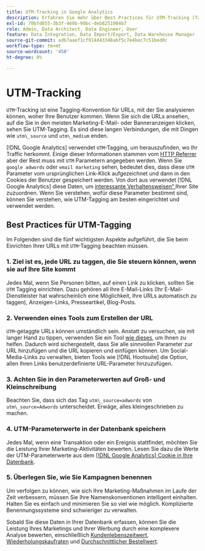 ```yaml
---
title: UTM-Tracking in Google Analytics
description: Erfahren Sie mehr über Best Practices für UTM-Tracking (Tagging) in Google Analytics.
exl-id: 70bfd855-3b3f-469b-99bc-deb8251904b7
role: Admin, Data Architect, Data Engineer, User
feature: Data Integration, Data Import/Export, Data Warehouse Manager
source-git-commit: adb7aaef1cf914d43348abf5c7e4bec7c51bed0c
workflow-type: tm+mt
source-wordcount: '450'
ht-degree: 0%

---
```


# UTM-Tracking

`UTM`-Tracking ist eine Tagging-Konvention für URLs, mit der Sie analysieren können, woher Ihre Benutzer kommen. Wenn Sie sich die URLs ansehen, auf die Sie in den meisten Marketing-E-Mail- oder Banneranzeigen klicken, sehen Sie UTM-Tagging. Es sind diese langen Verbindungen, die mit Dingen wie `utm\_source` und `utm\_medium` enden.

[!DNL Google Analytics] verwendet `UTM`-Tagging, um herauszufinden, wo Ihr Traffic herkommt. Einige dieser Informationen stammen vom [HTTP Referrer](https://en.wikipedia.org/wiki/HTTP_referer) aber der Rest muss mit `UTM` Parametern angegeben werden. Wenn Sie `google adwords` oder `email marketing` sehen, bedeutet dies, dass diese `UTM` Parameter vom ursprünglichen Link-Klick aufgezeichnet und dann in den Cookies der Benutzer gespeichert werden. Von dort aus verwendet [!DNL Google Analytics] diese Daten, um [interessante Verhaltensweisen“ ](../data-analyst/analysis/google-track-user-acq.md) Ihrer Site zuzuordnen. Wenn Sie verstehen, wofür diese Parameter bestimmt sind, können Sie verstehen, wie UTM-Tagging am besten eingerichtet und verwendet werden.

## Best Practices für UTM-Tagging

Im Folgenden sind die fünf wichtigsten Aspekte aufgeführt, die Sie beim Einrichten Ihrer URLs mit `UTM`-Tagging beachten müssen.

### 1. Ziel ist es, jede URL zu taggen, die Sie steuern können, wenn sie auf Ihre Site kommt

Jedes Mal, wenn Sie Personen bitten, auf einen Link zu klicken, sollten Sie `UTM` Tagging einrichten. Dazu gehören all Ihre E-Mail-Links (Ihr E-Mail-Dienstleister hat wahrscheinlich eine Möglichkeit, Ihre URLs automatisch zu taggen), Anzeigen-Links, Presseartikel, Blog-Posts.

### 2. Verwenden eines Tools zum Erstellen der URL

`UTM`-getaggte URLs können umständlich sein. Anstatt zu versuchen, sie mit langer Hand zu tippen, verwenden Sie ein Tool [wie dieses](https://support.google.com/analytics/answer/1033867?hl=en), um Ihnen zu helfen. Dadurch wird sichergestellt, dass Sie alle sinnvollen Parameter zur URL hinzufügen und die URL kopieren und einfügen können. Um Social-Media-Links zu verwalten, bieten Tools wie [!DNL Hootsuite] die Option, allen Ihren Links benutzerdefinierte URL-Parameter hinzuzufügen.

### 3. Achten Sie in den Parameterwerten auf Groß- und Kleinschreibung

Beachten Sie, dass sich das Tag `utm\_source=adwords` von `utm\_source=Adwords` unterscheidet. Erwäge, alles kleingeschrieben zu machen.

### 4. UTM-Parameterwerte in der Datenbank speichern

Jedes Mal, wenn eine Transaktion oder ein Ereignis stattfindet, möchten Sie die Leistung Ihrer Marketing-Aktivitäten bewerten. Lesen Sie dazu die Werte der UTM-Parameterwerte aus dem [[!DNL Google Analytics] Cookie in Ihre Datenbank](../data-analyst/analysis/google-track-user-acq.md).

### 5. Überlegen Sie, wie Sie Kampagnen benennen

Um verfolgen zu können, wie sich Ihre Marketing-Maßnahmen im Laufe der Zeit verbessern, müssen Sie Ihre Namenskonventionen intelligent einhalten. Halten Sie es einfach und minimieren Sie so viel wie möglich. Komplizierte Benennungssysteme sind schwieriger zu verwalten.

Sobald Sie diese Daten in Ihrer Datenbank erfassen, können Sie die Leistung Ihres Marketings und Ihrer Werbung durch eine komplexere Analyse bewerten, einschließlich [Kundenlebenszeitwert](../data-analyst/analysis/ess-expected-ltv.md), [Wiederholungskaufraten](../data-analyst/analysis/repurchase-behavior.md) und [Durchschnittlicher Bestellwert](../data-analyst/analysis/basic-analytics.md).
